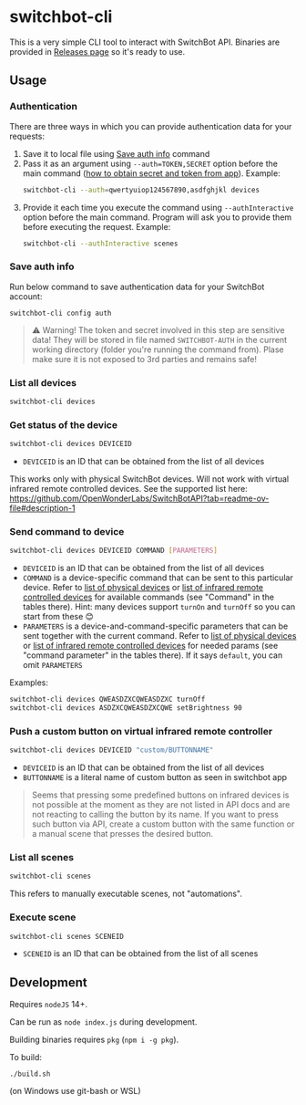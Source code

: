 # switchbot-cli

This is a very simple CLI tool to interact with SwitchBot API. Binaries are provided in [Releases page](https://github.com/aczekajski/switchbot-cli/releases) so it's ready to use.

## Usage
### Authentication
There are three ways in which you can provide authentication data for your requests:
1. Save it to local file using [Save auth info](#save-auth-info) command
1. Pass it as an argument using `--auth=TOKEN,SECRET` option before the main command ([how to obtain secret and token from app](https://support.switch-bot.com/hc/en-us/articles/12822710195351-How-to-obtain-a-Token-)). Example:
    ```bash
    switchbot-cli --auth=qwertyuiop124567890,asdfghjkl devices
    ```
1. Provide it each time you execute the command using `--authInteractive` option before the main command. Program will ask you to provide them before executing the request. Example:
    ```bash
    switchbot-cli --authInteractive scenes
    ```

### Save auth info
Run below command to save authentication data for your SwitchBot account:
```
switchbot-cli config auth
```
> ⚠ Warning! The token and secret involved in this step are sensitive data! They will be stored in file named `SWITCHBOT-AUTH` in the current working directory (folder you're running the command from). Plase make sure it is not exposed to 3rd parties and remains safe!

### List all devices
```bash
switchbot-cli devices
```

### Get status of the device
```bash
switchbot-cli devices DEVICEID
```
- `DEVICEID` is an ID that can be obtained from the list of all devices

This works only with physical SwitchBot devices. Will not work with virtual infrared remote controlled devices. See the supported list here: https://github.com/OpenWonderLabs/SwitchBotAPI?tab=readme-ov-file#description-1

### Send command to device
```bash
switchbot-cli devices DEVICEID COMMAND [PARAMETERS]
```
- `DEVICEID` is an ID that can be obtained from the list of all devices
- `COMMAND`  is a device-specific command that can be sent to this particular device. Refer to [list of physical devices](https://github.com/OpenWonderLabs/SwitchBotAPI?tab=readme-ov-file#command-set-for-physical-devices) or [list of infrared remote controlled devices](https://github.com/OpenWonderLabs/SwitchBotAPI?tab=readme-ov-file#command-set-for-virtual-infrared-remote-devices) for available commands (see "Command" in the tables there). Hint: many devices support `turnOn` and `turnOff` so you can start from these 😊
- `PARAMETERS`  is a device-and-command-specific parameters that can be sent together with the current command. Refer to [list of physical devices](https://github.com/OpenWonderLabs/SwitchBotAPI?tab=readme-ov-file#command-set-for-physical-devices) or [list of infrared remote controlled devices](https://github.com/OpenWonderLabs/SwitchBotAPI?tab=readme-ov-file#command-set-for-virtual-infrared-remote-devices) for needed params (see "command parameter" in the tables there). If it says `default`, you can omit `PARAMETERS`

Examples:

```bash
switchbot-cli devices QWEASDZXCQWEASDZXC turnOff
switchbot-cli devices ASDZXCQWEASDZXCQWE setBrightness 90
```

### Push a custom button on virtual infrared remote controller
```bash
switchbot-cli devices DEVICEID "custom/BUTTONNAME"
```
- `DEVICEID` is an ID that can be obtained from the list of all devices
- `BUTTONNAME` is a literal name of custom button as seen in switchbot app

> Seems that pressing some predefined buttons on infrared devices is not possible at the moment as they are not listed in API docs and are not reacting to calling the button by its name. If you want to press such button via API, create a custom button with the same function or a manual scene that presses the desired button.

### List all scenes
```bash
switchbot-cli scenes
```
This refers to manually executable scenes, not "automations".

### Execute scene
```bash
switchbot-cli scenes SCENEID
```
- `SCENEID` is an ID that can be obtained from the list of all scenes

## Development
Requires `nodeJS` 14+.

Can be run as `node index.js` during development.

Building binaries requires `pkg` (`npm i -g pkg`).

To build:
```
./build.sh
```
(on Windows use git-bash or WSL)